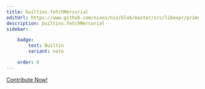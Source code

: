 ```yaml
---
title: builtins.fetchMercurial
editUrl: https://www.github.com/nixos/nix/blob/master/src/libexpr/primops.cc
description: builtins.fetchMercurial
sidebar:

    badge:
        text: Builtin
        variant: note

    order: 0
---
```


<a href="https://www.github.com/nixos/nix/blob/master/src/libexpr/primops.cc">Contribute Now!</a>



